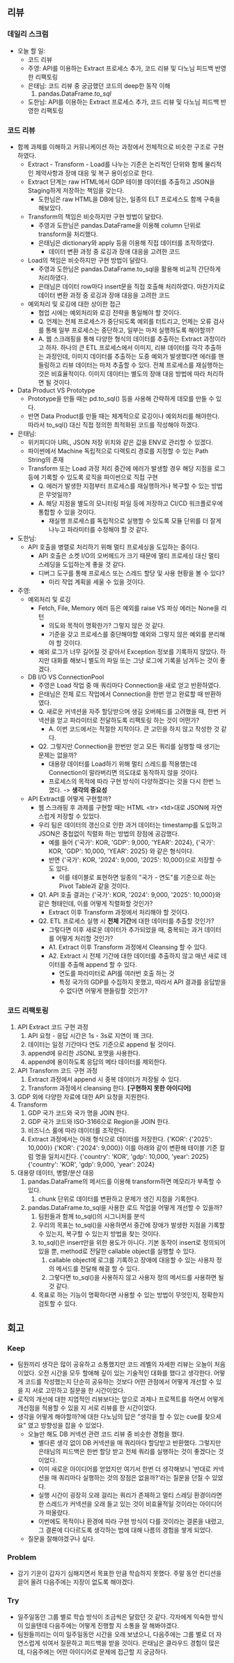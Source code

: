 ## 리뷰
### 데일리 스크럼
- 오늘 할 일:
	- 코드 리뷰
	- 주영: API를 이용하는 Extract 프로세스 추가, 코드 리뷰 및 다노님 피드백 반영한 리팩토링
	- 은태님: 코드 리뷰 중 궁금했던 코드의 deep한 동작 이해
		1. pandas.DataFrame.*to_sql*
	- 도한님: API를 이용하는 Extract 프로세스 추가, 코드 리뷰 및 다노님 피드백 반영한 리팩토링
### 코드 리뷰
- 함께 과제를 이해하고 커뮤니케이션 하는 과정에서 전체적으로 비슷한 구조로 구현하였다.
	- Extract - Transform - Load를 나누는 기준은 논리적인 단위와 함께 물리적인 제약사항과 장애 대응 및 복구 용이성으로 한다.
	- Extract 단계는 raw HTML에서 GDP 테이블 데이터를 추출하고 JSON을 Staging하게 저장하는 책임을 갖는다.
		- 도한님은 raw HTML을 DB에 담는, 일종의 ELT 프로세스도 함께 구축을 해보았다.
	- Transform의 책임은 비슷하지만 구현 방법이 달랐다.
		- 주영과 도한님은 pandas.DataFrame을 이용해 column 단위로 transform을 처리했다.
		- 은태님은 dictionary와 apply 등을 이용해 직접 데이터를 조작하였다.
			- 데이터 변환 과정 중 로깅과 장애 대응을 고려한 코드
	- Load의 책임은 비슷하지만 구현 방법이 달랐다.
		- 주영과 도한님은 pandas.DataFrame.to_sql을 활용해 비교적 간단하게 처리하였다.
		- 은태님은 데이터 row마다 insert문을 직접 호출해 처리하였다. 마찬가지로 데이터 변환 과정 중 로깅과 장애 대응을 고려한 코드
	- 예외처리 및 로깅에 대한 상이한 접근
		- 협업 시에는 예외처리와 로깅 전략을 통일해야 할 것이다.
		- Q. 언제는 전체 프로세스가 중단되도록 예외를 터트리고, 언제는 오류 검사를 통해 일부 프로세스는 중단하고, 일부는 마저 실행하도록 해야할까?
		- A. 웹 스크래핑을 통해 다양한 형식의 데이터를 추출하는 Extract 과정이라고 하자. 하나의 큰 ETL 프로세스에서 이미지, 리뷰 데이터를 각각 추출하는 과정인데, 이미지 데이터를 추출하는 도중 예외가 발생했다면 에러를 핸들링하고 리뷰 데이터는 마저 추출할 수 있다.
		  전체 프로세스를 재실행하는 것은 비효율적이다. 이미지 데이터는 별도의 장애 대응 방법에 따라 처리하면 될 것이다.
- Data Product VS Prototype
	- Prototype을 만들 때는 pd.to_sql() 등을 사용해 간략하게 데모를 만들 수 있다.
	- 반면 Data Product를 만들 때는 체계적으로 로깅이나 예외처리를 해야한다. 따라서 to_sql() 대신 직접 정의한 최적화된 코드를 작성해야 하겠다.
- 은태님:
	- 위키피디아 URL, JSON 저장 위치와 같은 값을 ENV로 관리할 수 있겠다.
	- 파이썬에서 Machine 독립적으로 디렉토리 경로를 지정할 수 있는 Path String의 존재
	- Transform 또는 Load 과정 처리 중간에 에러가 발생할 경우 해당 지점을 로그 등에 기록할 수 있도록 로직을 파이썬으로 직접 구현
		- Q. 에러가 발생한 지점부터 프로세스를 재실행하거나 복구할 수 있는 방법은 무엇일까?
		- A. 해당 지점을 별도의 모니터링 파일 등에 저장하고 CI/CD 워크플로우에 통합할 수 있을 것이다.
			- 재실행 프로세스를 독립적으로 실행할 수 있도록 모듈 단위를 더 잘게 나누고 파라미터를 수정해야 할 것 같다.
- 도한님:
	- API 호출을 병렬로 처리하기 위해 멀티 프로세싱을 도입하는 중이다.
		- API 호출은 소켓 I/O의 오버헤드가 크기 때문에 멀티 프로세싱 대신 멀티 스레딩을 도입하는게 좋을 것 같다.
		- 디버그 도구를 통해 프로세스 또는 스레드 할당 및 사용 현황을 볼 수 있다?
			- 미리 작업 계획을 세울 수 있을 것이다.
- 주영:
	- 예외처리 및 로깅
		- Fetch, File, Memory 에러 등은 예외를 raise VS 파싱 에러는 None을 리턴
			- 의도와 목적이 명확한가? 그렇지 않은 것 같다.
			- 기준을 갖고 프로세스를 중단해야할 예외와 그렇지 않은 예외를 분리해야 할 것이다.
		- 예외 로그가 너무 길어질 것 같아서 Exception 정보를 기록하지 않았다. 하지만 대화를 해보니 별도의 파일 또는 그냥 로그에 기록을 남겨두는 것이 좋겠다.
	- DB I/O VS ConnectionPool
		- 주영은 Load 작업 중 매 쿼리마다 Connection을 새로 얻고 반환하였다.
		- 은태님은 전체 로드 작업에서 Connection을 한번 얻고 완료할 때 반환하였다.
		- Q. 새로운 커넥션을 자주 할당받으며 생길 오버헤드를 고려했을 때, 한번 커넥션을 얻고 파라미터로 전달하도록 리팩토링 하는 것이 어떤가?
			- A. 이번 코드에서는 적절한 지적이다. 큰 고민을 하지 않고 작성한 것 같다.
		- Q2. 그렇지만 Connection을 한번만 얻고 모든 쿼리를 실행할 때 생기는 문제는 없을까?
			- 대용량 데이터를 Load하기 위해 멀티 스레드를 적용했는데 Connection이 말라버리면 의도대로 동작하지 않을 것이다.
			- 프로세스의 목적에 따라 구현 방식이 다양하겠다는 것을 다시 한번 느꼈다. -> **생각의 중요성**
	- API Extract를 어떻게 구현할까?
		- 웹 스크래핑 후 과제를 구현할 때는 HTML \<tr\> \<td\>대로 JSON에 자연스럽게 저장할 수 있었다.
		- 우리 팀은 데이터의 갱신으로 인한 과거 데이터는 timestamp를 도입하고 JSON은 중첩없이 직렬화 하는 방법의 장점에 공감했다.
			- 예를 들어 {'국가': KOR, 'GDP': 9,000, 'YEAR': 2024}, {'국가': KOR, 'GDP': 10,000, 'YEAR': 2025} 와 같은 형식이다.
			- 반면  {'국가': KOR, '2024': 9,000, '2025': 10,000}으로 저장할 수도 있다.
				- 이를 테이블로 표현하면 일종의 "국가 - 연도"를 기준으로 하는 Pivot Table과 같을 것이다.
		- Q1. API 호출 결과는 {'국가': KOR, '2024': 9,000, '2025': 10,000}와 같은 형태인데, 이를 어떻게 직렬화할 것인가?
			- Extract 이후 Transform 과정에서 처리해야 할 것이다.
		- Q2. ETL 프로세스 실행 시 **전체 기간**에 대한 데이터를 추출할 것인가?
			- 그렇다면 이후 새로운 데이터가 추가되었을 때, 중복되는 과거 데이터를 어떻게 처리할 것인가?
			- A1. Extract 이후 Transform 과정에서 Cleansing 할 수 있다.
			- A2. Extract 시 전체 기간에 대한 데이터를 추출하지 않고 매년 새로 데이터를 추출해 append 할 수 있다.
				- 연도를 파라미터로 API를 여러번 호출 하는 것
				- 특정 국가의 GDP를 수집하지 못했고, 따라서 API 결과를 응답받을 수 없다면 어떻게 핸들링할 것인가?
### 코드 리팩토링
1. API Extract 코드 구현 과정
	1. API 요청 - 응답 시간은 1s - 3s로 지연이 꽤 크다.
	2. 데이터는 일정 기간마다 연도 기준으로 append 될 것이다.
	3. append에 유리한 JSONL 포맷을 사용한다.
	4. append에 용이하도록 응답의 메타 데이터를 제외한다.
2. API Transform 코드 구현 과정
	1. Extract 과정에서 append 시 중복 데이터가 저장될 수 있다.
	2. Transform 과정에서 cleansing 한다.
**[구현하지 못한 아이디어]**
1. GDP 외에 다양한 자료에 대한 API 요청을 지원한다.
2. Transform
	1. GDP 국가 코드와 국가 명을 JOIN 한다.
	2. GDP 국가 코드와 ISO-3166으로 Region을 JOIN 한다.
	3. 비즈니스 룰에 따라 데이터를 조작한다.
	4. Extract 과정에서는 아래 형식으로 데이터를 저장한다.
		{'KOR': {'2025': 10,000}}
		{'KOR': {'2024': 9,000}}
		이를 아래와 같이 변환해 테이블 기준 컬럼 명을 일치시킨다.
		{'country': 'KOR', 'gdp': 10,000, 'year': 2025}
		{'country': 'KOR', 'gdp': 9,000, 'year': 2024}
3. 대용량 데이터, 병렬/분산 대응
	1. pandas.DataFrame의 메서드를 이용해 transform하면 메모리가 부족할 수 있다.
		1. chunk 단위로 데이터를 변환하고 문제가 생긴 지점을 기록한다.
	2. pandas.DataFrame.to_sql을 사용한 로드 작업을 어떻게 개선할 수 있을까?
		1. 팀원들과 함께 to_sql()의 시그니처를 분석
		2. 우리의 목표는 to_sql()을 사용하면서 중간에 장애가 발생한 지점을 기록할 수 있는지, 복구할 수 있는지 방법을 찾는 것이다.
		3. to_sql()은 insert만을 위한 용도가 아니다. 기본 동작이 insert로 정의되어 있을 뿐, method로 전달한 callable object를 실행할 수 있다.
			1. callable object에 로그를 기록하고 장애에 대응할 수 있는 사용자 정의 메서드를 전달해 해결 할 수 있다.
			2. 그렇다면 to_sql()을 사용하지 않고 사용자 정의 메서드를 사용하면 될 것 같다.
		4. 목표로 하는 기능이 명확하다면 사용할 수 있는 방법이 무엇인지, 정확한지 검토할 수 있다.
## 회고
### Keep
- 팀원끼리 생각은 많이 공유하고 소통했지만 코드 레벨의 자세한 리뷰는 오늘이 처음이었다. 오전 시간을 모두 할애해 깊이 있는 기술적인 대화를 했다고 생각한다. 어떻게 코드를 작성했는지 단순히 공유하는 것보다 어떤 관점에서 어떻게 개선할 수 있을 지 서로 고민하고 질문을 한 시간이었다.
- 로직의 개선에 대한 지엽적인 리뷰보다는 앞으로 과제나 프로젝트를 하면서 어떻게 개선점을 적용할 수 있을 지 서로 리뷰를 한 시간이었다.
- 생각을 어떻게 해야할까?에 대한 다노님의 답은 "생각을 할 수 있는 cue를 찾으세요" 였고 방향성을 잡을 수 있었다.
	- 오늘만 해도 DB 커넥션 관련 코드 리뷰 중 비슷한 경험을 했다.
		- 별다른 생각 없이 DB 커넥션을 매 쿼리마다 할당받고 반환했다. 그렇지만 은태님의 피드백은 한번 할당 받고 전체 쿼리를 실행하는 것이 좋겠다는 것이었다.
		- 이미 새로운 아이디어를 얻었지만 여기서 한번 더 생각해보니 '반대로 커넥션을 매 쿼리마다 실행하는 것의 장점은 없을까?'라는 질문을 던질 수 있었다.
		- 실행 시간이 굉장히 오래 걸리는 쿼리가 존재하고 멀티 스레딩 환경이라면 한 스레드가 커넥션을 오래 들고 있는 것이 비효율적일 것이라는 아이디어가 떠올랐다.
		- 이번에도 목적이나 환경에 따라 구현 방식이 다를 것이라는 결론을 내렸고, 그 결론에 다다르도록 생각하는 법에 대해 나름의 경험을 쌓게 되었다.
	- 질문을 잘해야겠구나 싶다.
### Problem
- 감기 기운이 갑자기 심해지면서 목표한 만큼 학습하지 못했다. 주말 동안 컨디션을 끌어 올려 다음주에는 지장이 없도록 해야겠다.
### ​Try
- 일주일동안 그룹 별로 학습 방식이 조금씩은 달랐던 것 같다. 각자에게 익숙한 방식이 있을텐데 다음주에는 어떻게 진행할 지 소통을 잘 해봐야겠다.
- 팀원들끼리는 이미 일주일동안 시간을 오래 보냈으니, 다음주에는 그룹 별로 더 자연스럽게 섞여서 질문하고 피드백을 받을 것이다. 은태님은 클라우드 경험이 많은데, 다음주에는 어떤 아이디어로 문제에 접근할 지 궁금하다.